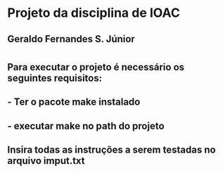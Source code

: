 # Projeto da disciplina de IOAC
## Geraldo Fernandes S. Júnior
#
## Para executar o projeto é necessário os seguintes requisitos:
## - Ter o pacote make instalado
## - executar make no path do projeto
## Insira todas as instruções a serem testadas no arquivo imput.txt
